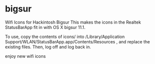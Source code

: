 # bigsur
Wifi Icons for Hackintosh Bigsur
This makes the icons in the Realtek StatusBarApp  fit in with OS X bigsur 11.1.

To use, copy the contents of icons/ into /Library/Application Support/WLAN/StatusBarApp.app/Contents/Resources ,
and replace the existing files. Then, log off and log back in.

enjoy new wifi icons
